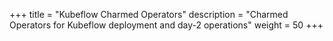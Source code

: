 +++
title = "Kubeflow Charmed Operators"
description = "Charmed Operators for Kubeflow deployment and day-2 operations"
weight = 50
+++
